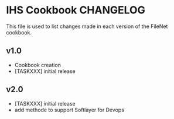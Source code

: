 IHS Cookbook CHANGELOG
=============================
This file is used to list changes made in each version of the FileNet cookbook.

v1.0
------
- Cookbook creation
- [TASKXXX] initial release

v2.0
------
- [TASKXXX] initial release
- add methode to support Softlayer for Devops